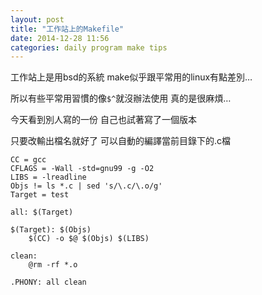```yaml
---
layout: post
title: "工作站上的Makefile"
date: 2014-12-28 11:56
categories: daily program make tips
---
```


工作站上是用bsd的系統 make似乎跟平常用的linux有點差別…

所以有些平常用習慣的像`$^`就沒辦法使用 真的是很麻煩…

今天看到別人寫的一份 自己也試著寫了一個版本

只要改輸出檔名就好了 可以自動的編譯當前目錄下的.c檔

```make
CC = gcc
CFLAGS = -Wall -std=gnu99 -g -O2
LIBS = -lreadline
Objs != ls *.c | sed 's/\.c/\.o/g'
Target = test

all: $(Target)

$(Target): $(Objs)
    $(CC) -o $@ $(Objs) $(LIBS)

clean:
    @rm -rf *.o

.PHONY: all clean
```
